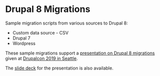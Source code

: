 # Drupal 8 Migrations
Sample migration scripts from various sources to Drupal 8:

- Custom data source - CSV
- Drupal 7
- Wordpress

These sample migrations support a [presentation on Drupal 8 migrations](https://www.youtube.com/watch?v=5eI40QvMf_8) given at [Drupalcon 2019 in Seattle](https://events.drupal.org/seattle2019/sessions/introduction-drupal-8-migrations-0).

The [slide deck](https://github.com/cjming/Drupalcon-2019-Seattle/blob/master/DrupalCon2019_D8migrations_ClareMing.pdf) for the presentation is also available.
